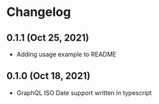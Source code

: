 # Changelog

## 0.1.1 (Oct 25, 2021)

- Adding usage example to README

## 0.1.0 (Oct 18, 2021)

- GraphQL ISO Date support written in typescript
